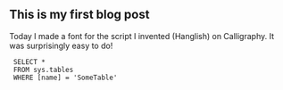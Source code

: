 ## This is my first blog post

Today I made a font for the script I invented (Hanglish) on Calligraphy. It was surprisingly easy to do!
```tsql
 SELECT *
 FROM sys.tables
 WHERE [name] = 'SomeTable'
 ```
